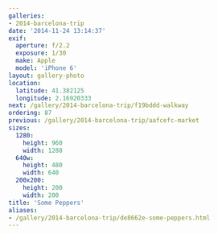 ```yaml
---
galleries:
- 2014-barcelona-trip
date: '2014-11-24 13:14:37'
exif:
  aperture: f/2.2
  exposure: 1/30
  make: Apple
  model: 'iPhone 6'
layout: gallery-photo
location:
  latitude: 41.382125
  longitude: 2.16920333
next: /gallery/2014-barcelona-trip/f19bddd-walkway
ordering: 87
previous: /gallery/2014-barcelona-trip/aafcefc-market
sizes:
  1280:
    height: 960
    width: 1280
  640w:
    height: 480
    width: 640
  200x200:
    height: 200
    width: 200
title: 'Some Peppers'
aliases:
- /gallery/2014-barcelona-trip/de8662e-some-peppers.html
---
```

